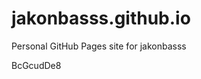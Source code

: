 # jakonbasss.github.io
Personal GitHub Pages site for jakonbasss































BcGcudDe8
